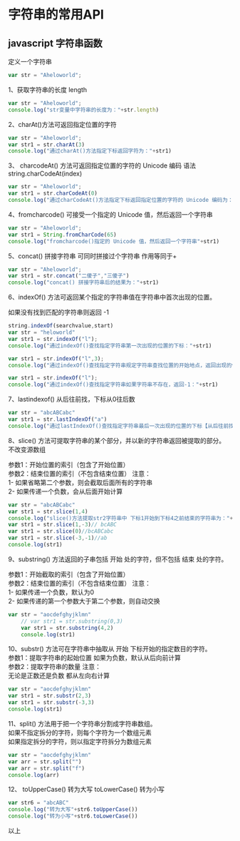 # 字符串的常用API
## javascript 字符串函数

定义一个字符串

```javascript
var str = "Aheloworld";
```

1、获取字符串的长度 length

```javascript
var str = "Aheloworld";
console.log("str变量中字符串的长度为："+str.length)
```
2、charAt()方法可返回指定位置的字符

```javascript
var str = "Aheloworld";
var str1 = str.charAt(3)
console.log("通过charAt()方法指定下标返回字符为："+str1)
```
3、 charcodeAt() 方法可返回指定位置的字符的 Unicode 编码 语法string.charCodeAt(index)

```javascript
var str = "Aheloworld";
var str1 = str.charCodeAt(0)
console.log("通过charCodeAt()方法指定下标返回指定位置的字符的 Unicode 编码为："+str1)
```
4、fromcharcode() 可接受一个指定的 Unicode 值，然后返回一个字符串

```javascript
var str = "Aheloworld";
var str1 = String.fromCharCode(65)
console.log("fromcharcode()指定的 Unicode 值，然后返回一个字符串"+str1)
```
5、concat() 拼接字符串 可同时拼接过个字符串 作用等同于+

```javascript
var str = "Aheloworld";
var str1 = str.concat("二傻子","三傻子")
console.log("concat() 拼接字符串后的结果为："+str1)
```
6、indexOf() 方法可返回某个指定的字符串值在字符串中首次出现的位置。

如果没有找到匹配的字符串则返回 -1

```javascript
string.indexOf(searchvalue,start)
var str = "heloworld"
var str1 = str.indexOf("l");
console.log("通过indexOf()查找指定字符串第一次出现的位置的下标："+str1)

var str1 = str.indexOf("l",3);
console.log("通过indexOf()查找指定字符串规定字符串查找位置的开始地点，返回出现的位置的下标："+str1)

var str1 = str.indexOf("l");
console.log("通过indexOf()查找指定字符串如果字符串不存在，返回-1："+str1)
```
7、lastindexof() 从后往前找，下标从0往后数

```javascript
var str = "abcABCabc"
var str1 = str.lastIndexOf("a")
console.log("通过lastIndexOf()查找指定字符串最后一次出现的位置的下标【从后往前找，下标从0往后数】："+str1)
```
8、slice() 方法可提取字符串的某个部分，并以新的字符串返回被提取的部分。 不改变源数组

参数1：开始位置的索引（包含了开始位置）  
参数2：结束位置的索引（不包含结束位置）
注意：  
1- 如果省略第二个参数，则会截取后面所有的字符串  
2- 如果传递一个负数，会从后面开始计算

```javascript
var str = "abcABCabc"
var str1 = str.slice(1,4)
console.log("slice()方法提取str2字符串中 下标1开始到下标4之前结束的字符串为："+str1)
var str1 = str.slice(1,-3)// bcABC
var str1 = str.slice(0)//bcABCabc
var str1 = str.slice(-3,-1)//ab
console.log(str1)		
```
9、substring() 方法返回的子串包括 开始 处的字符，但不包括 结束 处的字符。

参数1：开始截取的索引（包含了开始位置）  
参数2：结束位置的索引（不包含结束位置）
注意：  
1- 如果传递一个负数，默认为0  
2- 如果传递的第一个参数大于第二个参数，则自动交换

```javascript
var str = "aocdefghyjklmn"
	// var str1 = str.substring(0,3)
	var str1 = str.substring(4,2)
	console.log(str1)
```
10、substr() 方法可在字符串中抽取从 开始 下标开始的指定数目的字符。  
参数1：提取字符串的起始位置 如果为负数，默认从后向前计算  
参数2：提取字符串的数量
注意：  
无论是正数还是负数 都从左向右计算

```javascript
var str = "aocdefghyjklmn"
var str1 = str.substr(2,3)
var str1 = str.substr(-3,3)
console.log(str1)
```
11、split() 方法用于把一个字符串分割成字符串数组。  
如果不指定拆分的字符，则每个字符为一个数组元素  
如果指定拆分的字符，则以指定字符拆分为数组元素
```js
var str = "aocdefghyjklmn"
var arr = str.split("")
var arr = str.split("f")
console.log(arr)

```
12、 toUpperCase() 转为大写 toLowerCase() 转为小写

```javascript
var str6 = "abcABC"
console.log("转为大写"+str6.toUpperCase())
console.log("转为小写"+str6.toLowerCase())
```
以上